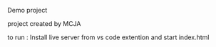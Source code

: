 Demo project

project created by MCJA

to run : 
Install live server from vs code extention and start index.html

